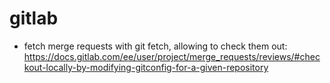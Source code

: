 # gitlab

- fetch merge requests with git fetch, allowing to check them out:
https://docs.gitlab.com/ee/user/project/merge_requests/reviews/#checkout-locally-by-modifying-gitconfig-for-a-given-repository
